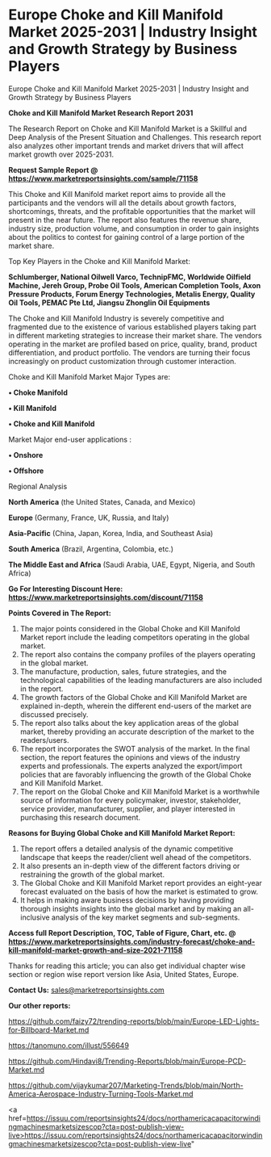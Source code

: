 # Europe Choke and Kill Manifold Market 2025-2031 | Industry Insight and Growth Strategy by Business Players
Europe Choke and Kill Manifold Market 2025-2031 | Industry Insight and Growth Strategy by Business Players

<strong>Choke and Kill Manifold Market Research Report 2031</strong>

The Research Report on Choke and Kill Manifold Market is a Skillful and Deep Analysis of the Present Situation and Challenges. This research report also analyzes other important trends and market drivers that will affect market growth over 2025-2031.

<strong>Request Sample Report @ <a href=https://www.marketreportsinsights.com/sample/71158>https://www.marketreportsinsights.com/sample/71158</a></strong>

This Choke and Kill Manifold market report aims to provide all the participants and the vendors will all the details about growth factors, shortcomings, threats, and the profitable opportunities that the market will present in the near future. The report also features the revenue share, industry size, production volume, and consumption in order to gain insights about the politics to contest for gaining control of a large portion of the market share.

Top Key Players in the Choke and Kill Manifold Market:

<strong>Schlumberger, National Oilwell Varco, TechnipFMC, Worldwide Oilfield Machine, Jereh Group, Probe Oil Tools, American Completion Tools, Axon Pressure Products, Forum Energy Technologies, Metalis Energy, Quality Oil Tools, PEMAC Pte Ltd, Jiangsu Zhonglin Oil Equipments</strong>

The Choke and Kill Manifold Industry is severely competitive and fragmented due to the existence of various established players taking part in different marketing strategies to increase their market share. The vendors operating in the market are profiled based on price, quality, brand, product differentiation, and product portfolio. The vendors are turning their focus increasingly on product customization through customer interaction.

Choke and Kill Manifold Market Major Types are:

<strong>• Choke Manifold

• Kill Manifold

• Choke and Kill Manifold</strong>

Market Major end-user applications :

<strong>• Onshore

• Offshore</strong>

Regional Analysis

</u><strong><b>North America</b></strong> (the United States, Canada, and Mexico)

<strong><b>Europe </b></strong>(Germany, France, UK, Russia, and Italy)

<strong><b>Asia-Pacific</b></strong> (China, Japan, Korea, India, and Southeast Asia)

<strong><b>South America</b></strong> (Brazil, Argentina, Colombia, etc.)

<strong><b>The Middle East and Africa</b></strong> (Saudi Arabia, UAE, Egypt, Nigeria, and South Africa)

<strong>Go For Interesting Discount Here: <a href=https://www.marketreportsinsights.com/discount/71158>https://www.marketreportsinsights.com/discount/71158</a></strong>

<strong>Points Covered in The Report:</strong>
<ol>
  <li>The major points considered in the Global Choke and Kill Manifold Market report include the leading competitors operating in the global market.</li>
  <li>The report also contains the company profiles of the players operating in the global market.</li>
  <li>The manufacture, production, sales, future strategies, and the technological capabilities of the leading manufacturers are also included in the report.</li>
  <li>The growth factors of the Global Choke and Kill Manifold Market are explained in-depth, wherein the different end-users of the market are discussed precisely.</li>
  <li>The report also talks about the key application areas of the global market, thereby providing an accurate description of the market to the readers/users.</li>
  <li>The report incorporates the SWOT analysis of the market. In the final section, the report features the opinions and views of the industry experts and professionals. The experts analyzed the export/import policies that are favorably influencing the growth of the Global Choke and Kill Manifold Market.</li>
  <li>The report on the Global Choke and Kill Manifold Market is a worthwhile source of information for every policymaker, investor, stakeholder, service provider, manufacturer, supplier, and player interested in purchasing this research document.</li>
</ol>
<strong>Reasons for Buying Global Choke and Kill Manifold Market Report:</strong>

<ol>
  <li>The report offers a detailed analysis of the dynamic competitive landscape that keeps the reader/client well ahead of the competitors.</li>
  <li>It also presents an in-depth view of the different factors driving or restraining the growth of the global market.</li>
  <li>The Global Choke and Kill Manifold Market report provides an eight-year forecast evaluated on the basis of how the market is estimated to grow.</li>
  <li>It helps in making aware business decisions by having providing thorough insights insights into the global market and by making an all-inclusive analysis of the key market segments and sub-segments.</li>
</ol>
<strong>Access full Report Description, TOC, Table of Figure, Chart, etc. @ <a href=https://www.marketreportsinsights.com/industry-forecast/choke-and-kill-manifold-market-growth-and-size-2021-71158>https://www.marketreportsinsights.com/industry-forecast/choke-and-kill-manifold-market-growth-and-size-2021-71158</a></strong>


Thanks for reading this article; you can also get individual chapter wise section or region wise report version like Asia, United States, Europe.

<strong>Contact Us:</strong>
sales@marketreportsinsights.com

<strong>Our other reports:</strong>

<a href=https://github.com/faizy72/trending-reports/blob/main/Europe-LED-Lights-for-Billboard-Market.md>https://github.com/faizy72/trending-reports/blob/main/Europe-LED-Lights-for-Billboard-Market.md</a>

<a href=https://tanomuno.com/illust/556649>https://tanomuno.com/illust/556649</a>

<a href=https://github.com/Hindavi8/Trending-Reports/blob/main/Europe-PCD-Market.md>https://github.com/Hindavi8/Trending-Reports/blob/main/Europe-PCD-Market.md</a>

<a href=https://github.com/vijaykumar207/Marketing-Trends/blob/main/North-America-Aerospace-Industry-Turning-Tools-Market.md>https://github.com/vijaykumar207/Marketing-Trends/blob/main/North-America-Aerospace-Industry-Turning-Tools-Market.md</a>

<a href=https://issuu.com/reportsinsights24/docs/northamericacapacitorwindingmachinesmarketsizescop?cta=post-publish-view-live>https://issuu.com/reportsinsights24/docs/northamericacapacitorwindingmachinesmarketsizescop?cta=post-publish-view-live</a>"
